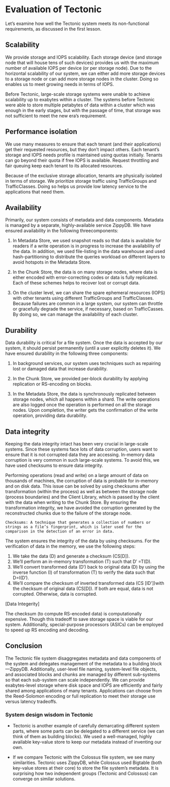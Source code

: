 # Evaluation of Tectonic
Let’s examine how well the Tectonic system meets its non-functional requirements, as discussed in the first lesson.

## Scalability
We provide storage and IOPS scalability. Each storage device (and storage node that will house tens of such devices) provides us with the maximum number of available IOPS per device (or per storage node). Due to the horizontal scalability of our system, we can either add more storage devices to a storage node or can add more storage nodes in the cluster. Doing so enables us to meet growing needs in terms of IOPS.

Before Tectonic, large-scale storage systems were unable to achieve scalability up to exabytes within a cluster. The systems before Tectonic were able to store multiple petabytes of data within a cluster which was enough in the early stages, but with the passage of time, that storage was not sufficient to meet the new era’s requirement.


## Performance isolation
We use many measures to ensure that each tenant (and their applications) get their requested resources, but they don’t impact others. Each tenant’s storage and IOPS needs profile is maintained using quotas initially. Tenants can go beyond their quota if free IOPS is available. Request throttling and fair queuing keep each tenant to its allocated resources.

Because of the exclusive storage allocation, tenants are physically isolated in terms of storage. We prioritize storage traffic using TrafficGroups and TrafficClasses. Doing so helps us provide low latency service to the applications that need them.


## Availability
Primarily, our system consists of metadata and data components. Metadata is managed by a separate, highly-available service ZippyDB. We have ensured availability in the following threecomponents:

1. In Metadata Store, we used snapshot reads so that data is available for readers if a write operation is in progress to increase the availability of the data. In addition, we used file-listing in the data warehouse and used hash-partitioning to distribute the queries workload on different layers to avoid hotspots in the Metadata Store.

2. In the Chunk Store, the data is on many storage nodes, where data is either encoded with error-correcting codes or data is fully replicated. Each of these schemes helps to recover lost or corrupt data.

3. On the cluster level, we can share the spare ephemeral resources (IOPS) with other tenants using different TrafficGroups and TrafficClasses. Because failures are common in a large system, our system can throttle or gracefully degrade the service, if necessary, based on TrafficCasses. By doing so, we can manage the availability of each cluster.


## Durability
Data durability is critical for a file system. Once the data is accepted by our system, it should persist permanently (until a user explicitly deletes it). We have ensured durability in the following three components:

1. In background services, our system uses techniques such as repairing lost or damaged data that increase durability.

2. In the Chunk Store, we provided per-block durability by applying replication or RS-encoding on blocks.

3. In the Metadata Store, the data is synchronously replicated between storage nodes, which all happens within a shard. The write operations are also logged once the operation is performed on all the storage nodes. Upon completion, the writer gets the confirmation of the write operation, providing data durability.


## Data integrity
Keeping the data integrity intact has been very crucial in large-scale systems. Since these systems face lots of data corruption, users want to ensure that it is not corrupted data they are accessing. In-memory data corruption is very common in such large-scale systems. To avoid this, we have used checksums to ensure data integrity.

Performing operations (read and write) on a large amount of data on thousands of machines, the corruption of data is probable for in-memory and on disk data. This issue can be solved by using checksums after transformation (within the process) as well as between the storage node (process boundaries) and the Client Library, which is passed by the client with the data when writing to the Chunk Store. By ensuring the transformation integrity, we have avoided the corruption generated by the reconstructed chunks due to the failure of the storage node.

```
Checksums: A technique that generates a collection of numbers or strings as a file’s fingerprint, which is later used for the comparison in the detection of an error in data.
```

The system ensures the integrity of the data by using checksums. For the verification of data in the memory, we use the following steps:

1. We take the data (D) and generate a checksum (CS[D]).
2. We’ll perform an in-memory transformation (T) such that D′ =T(D).
3. We’ll convert transformed data (D′) back to original data (D) by using the inverse function (I) of transformation (T) to verify the data such that D=I(D′).
4. We’ll compare the checksum of inverted transformed data (CS [ID'])with the checksum of original data (CS[D]). If both are equal, data is not corrupted. Otherwise, data is corrupted.

[Data Integerity]

The checksum (to compute RS-encoded data) is computationally expensive. Though this tradeoff to save storage space is viable for our system. Additionally, special-purpose processors (ASICs) can be employed to speed up RS encoding and decoding.


## Conclusion
The Tectonic file system disaggregates metadata and data components of the system and delegates management of the metadata to a building block—ZippyDB. Additionally, user-level file naming, system-level file objects, and associated blocks and chunks are managed by different sub-systems so that each sub-system can scale independently. We can provide exabytes-level storage where disk space and IOPS are efficiently and fairly shared among applications of many tenants. Applications can choose from the Reed-Solomon encoding or full replication to meet their storage use versus latency tradeoffs.


### System design wisdom in Tectonic
- Tectonic is another example of carefully demarcating different system parts, where some parts can be delegated to a different service (we can think of them as building blocks). We used a well-managed, highly available key-value store to keep our metadata instead of inventing our own.

- If we compare Tectonic with the Colossus file system, we see many similarities. Tectonic uses ZippyDB, while Colossus used Bigtable (both key-value stores at their core) to store the file system’s metadata. It is surprising how two independent groups (Tectonic and Colossus) can converge on similar solutions.

